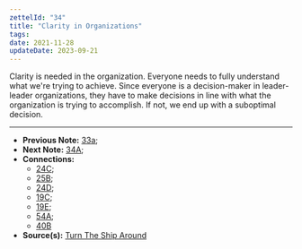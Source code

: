 ```yaml
---
zettelId: "34"
title: "Clarity in Organizations"
tags:
date: 2021-11-28
updateDate: 2023-09-21
---
```


Clarity is needed in the organization. Everyone needs to fully understand what we're trying to achieve. Since everyone is a decision-maker in leader-leader organizations, they have to make decisions in line with what the organization is trying to accomplish. If not, we end up with a suboptimal decision.

---

- **Previous Note:** [33a](/notes/33a);
- **Next Note:** [34A](/notes/34a/);
- **Connections:**
  - [24C](/notes/24c/);
  - [25B](/notes/25b/);
  - [24D](/notes/24d/);
  - [19C](/notes/19c/);
  - [19E](/notes/19e/);
  - [54A](/notes/54a/);
  - [40B](/notes/40b/)
- **Source(s):** [Turn The Ship Around](/turn-the-ship-around-summary-book-chapter-notes/)
